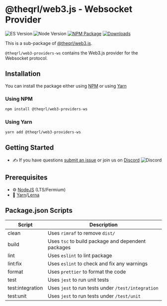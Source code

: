 
# @theqrl/web3.js - Websocket Provider

![ES Version](https://img.shields.io/badge/ES-2020-yellow)
![Node Version](https://img.shields.io/badge/node-14.x-green)
[![NPM Package](https://img.shields.io/npm/v/@theqrl/web3-providers-ws)](https://www.npmjs.com/package/@theqrl/web3-providers-ws)
[![Downloads](https://img.shields.io/npm/dm/@theqrl/web3-providers-ws)](https://www.npmjs.com/package/@theqrl/web3-providers-ws)

This is a sub-package of [@theqrl/web3.js](https://github.com/theqrl/web3.js).

`@theqrl/web3-providers-ws` contains the Web3.js provider for the Websocket protocol.

## Installation

You can install the package either using [NPM](https://www.npmjs.com/package/@theqrl/web3-providers-ws) or using [Yarn](https://yarnpkg.com/package/@theqrl/web3-providers-ws)

### Using NPM

```bash
npm install @theqrl/web3-providers-ws
```

### Using Yarn

```bash
yarn add @theqrl/web3-providers-ws
```

## Getting Started

-   :writing_hand: If you have questions [submit an issue](https://github.com/theqrl/web3.js/issues/new) or join us on [Discord](https://theqrl.org/discord)
    ![Discord](https://img.shields.io/discord/357604137204056065.svg?label=Discord&logo=discord)

## Prerequisites

-   :gear: [NodeJS](https://nodejs.org/) (LTS/Fermium)
-   :toolbox: [Yarn](https://yarnpkg.com/)/[Lerna](https://lerna.js.org/)

## Package.json Scripts

| Script           | Description                                        |
| ---------------- | -------------------------------------------------- |
| clean            | Uses `rimraf` to remove `dist/`                    |
| build            | Uses `tsc` to build package and dependent packages |
| lint             | Uses `eslint` to lint package                      |
| lint:fix         | Uses `eslint` to check and fix any warnings        |
| format           | Uses `prettier` to format the code                 |
| test             | Uses `jest` to run unit tests                      |
| test:integration | Uses `jest` to run tests under `/test/integration` |
| test:unit        | Uses `jest` to run tests under `/test/unit`        |

[docs]: https://docs.theqrl.org/
[repo]: https://github.com/theqrl/web3.js/tree/main/packages/web3-providers-ws
[npm-image]: https://img.shields.io/github/package-json/v/theqrl/web3.js/main?filename=packages%2Fweb3-providers-ws%2Fpackage.json
[npm-url]: https://npmjs.org/package/@theqrl/web3-providers-ws
[downloads-image]: https://img.shields.io/npm/dm/@theqrl/web3-providers-ws?label=npm%20downloads
